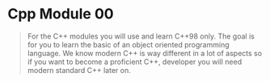 # Cpp Module 00 

> For the C++ modules you will use and learn C++98 only. The goal is for you to learn
the basic of an object oriented programming language. We know modern C++ is way
different in a lot of aspects so if you want to become a proficient C++, developer you
will need modern standard C++ later on.
